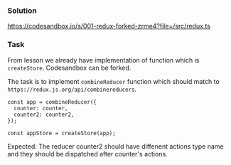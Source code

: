 ### Solution

https://codesandbox.io/s/001-redux-forked-zrme4?file=/src/redux.ts

### Task

From lesson we already have implementation of function which is `createStore`. 
Codesandbox can be forked.

The task is to implement `combineReducer` function which should match to `https://redux.js.org/api/combinereducers`.

```
const app = combineReducer({
  counter: counter,
  counter2: counter2,
});

const appStore = createStore(app);
```

Expected: 
The reducer counter2 should have diffenent actions type name and they should be dispatched after counter's actions.

